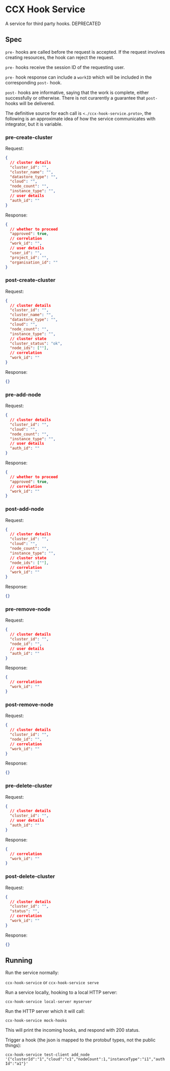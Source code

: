 # CCX Hook Service

A service for third party hooks. DEPRECATED

## Spec

`pre-` hooks are called before the request is accepted. If the request involves creating resources, the hook can reject the request.

`pre-` hooks receive the session ID of the requesting user.

`pre-` hook response can include a `workID` which will be included in the corresponding `post-` hook.

`post-` hooks are informative, saying that the work is complete, either successfully or otherwise. There is not curarently a guarantee that `post-` hooks will be delivered.

The definitive source for each call is `<./ccx-hook-service.proto>`, the following is an approximate idea of how the service communicates with integrator, but it is variable.

### pre-create-cluster

Request:

```json
{
  // cluster details
  "cluster_id": "",
  "cluster_name": "",
  "datastore_type": "",
  "cloud": "",
  "node_count": "",
  "instance_type": "",
  // user details
  "auth_id": ""
}
```

Response:

```json
{
  // whether to proceed
  "approved": true,
  // correlation
  "work_id": "",
  // user details
  "user_id": "",
  "project_id": "",
  "organisation_id": ""
}
```

### post-create-cluster

Request:

```json
{
  // cluster details
  "cluster_id": "",
  "cluster_name": "",
  "datastore_type": "",
  "cloud": "",
  "node_count": "",
  "instance_type": "",
  // cluster state
  "cluster_status": "ok",
  "node_ids": [""],
  // correlation
  "work_id": ""
}
```

Response:

```json
{}
```

### pre-add-node

Request:

```json
{
  // cluster details
  "cluster_id": "",
  "cloud": "",
  "node_count": "",
  "instance_type": "",
  // user details
  "auth_id": ""
}
```

Response:

```json
{
  // whether to proceed
  "approved": true,
  // correlation
  "work_id": ""
}
```

### post-add-node

Request:

```json
{
  // cluster details
  "cluster_id": "",
  "cloud": "",
  "node_count": "",
  "instance_type": "",
  // cluster state
  "node_ids": [""],
  // correlation
  "work_id": ""
}
```

Response:

```json
{}
```

### pre-remove-node

Request:

```json
{
  // cluster details
  "cluster_id": "",
  "node_id": "",
  // user details
  "auth_id": ""
}
```

Response:

```json
{
  // correlation
  "work_id": ""
}
```

### post-remove-node

Request:

```json
{
  // cluster details
  "cluster_id": "",
  "node_id": "",
  // correlation
  "work_id": ""
}
```

Response:

```json
{}
```

### pre-delete-cluster

Request:

```json
{
  // cluster details
  "cluster_id": "",
  // user details
  "auth_id": ""
}
```

Response:

```json
{
  // correlation
  "work_id": ""
}
```

### post-delete-cluster

Request:

```json
{
  // cluster details
  "cluster_id": "",
  "status": "",
  // correlation
  "work_id": ""
}
```

Response:

```json
{}
```

## Running

Run the service normally:

`ccx-hook-service` or `ccx-hook-service serve`

Run a service locally, hooking to a local HTTP server:

`ccx-hook-service local-server myserver`

Run the HTTP server which it will call:

`ccx-hook-service mock-hooks`

This will print the incoming hooks, and respond with 200 status.

Trigger a hook (the json is mapped to the protobuf types, not the public things):

`ccx-hook-service test-client add_node '{"clusterId":"1","cloud":"c1","nodeCount":1,"instanceType":"i1","authId":"a1"}'`
